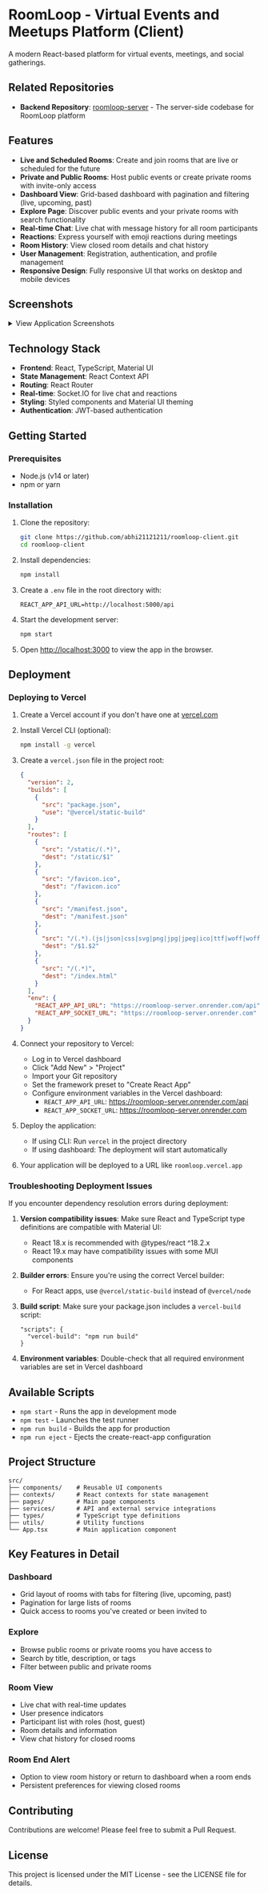 # RoomLoop - Virtual Events and Meetups Platform (Client)

A modern React-based platform for virtual events, meetings, and social gatherings.

## Related Repositories

- **Backend Repository**: [roomloop-server](https://github.com/abhi21121211/roomloop-server) - The server-side codebase for RoomLoop platform

## Features

- **Live and Scheduled Rooms**: Create and join rooms that are live or scheduled for the future
- **Private and Public Rooms**: Host public events or create private rooms with invite-only access
- **Dashboard View**: Grid-based dashboard with pagination and filtering (live, upcoming, past)
- **Explore Page**: Discover public events and your private rooms with search functionality
- **Real-time Chat**: Live chat with message history for all room participants
- **Reactions**: Express yourself with emoji reactions during meetings
- **Room History**: View closed room details and chat history
- **User Management**: Registration, authentication, and profile management
- **Responsive Design**: Fully responsive UI that works on desktop and mobile devices

## Screenshots

<details>
<summary>View Application Screenshots</summary>

### Dashboard

![Dashboard Screenshot](/roomloop/client/screenshots/Screenshot%202025-05-04%20102141.png)

### Explore Rooms

![Explore Screenshot](/roomloop/client/screenshots/Screenshot%202025-05-04%20102201.png)

### Room View

![Room View Screenshot](/roomloop/client/screenshots/Screenshot%202025-05-04%20103258.png)

### Live Chat

![Live Chat Screenshot](/roomloop/client/screenshots/Screenshot%202025-05-04%20103101.png)

</details>

## Technology Stack

- **Frontend**: React, TypeScript, Material UI
- **State Management**: React Context API
- **Routing**: React Router
- **Real-time**: Socket.IO for live chat and reactions
- **Styling**: Styled components and Material UI theming
- **Authentication**: JWT-based authentication

## Getting Started

### Prerequisites

- Node.js (v14 or later)
- npm or yarn

### Installation

1. Clone the repository:

   ```bash
   git clone https://github.com/abhi21121211/roomloop-client.git
   cd roomloop-client
   ```

2. Install dependencies:

   ```bash
   npm install
   ```

3. Create a `.env` file in the root directory with:

   ```
   REACT_APP_API_URL=http://localhost:5000/api
   ```

4. Start the development server:

   ```bash
   npm start
   ```

5. Open [http://localhost:3000](http://localhost:3000) to view the app in the browser.

## Deployment

### Deploying to Vercel

1. Create a Vercel account if you don't have one at [vercel.com](https://vercel.com)

2. Install Vercel CLI (optional):

   ```bash
   npm install -g vercel
   ```

3. Create a `vercel.json` file in the project root:

   ```json
   {
     "version": 2,
     "builds": [
       {
         "src": "package.json",
         "use": "@vercel/static-build"
       }
     ],
     "routes": [
       {
         "src": "/static/(.*)",
         "dest": "/static/$1"
       },
       {
         "src": "/favicon.ico",
         "dest": "/favicon.ico"
       },
       {
         "src": "/manifest.json",
         "dest": "/manifest.json"
       },
       {
         "src": "/(.*).(js|json|css|svg|png|jpg|jpeg|ico|ttf|woff|woff2)",
         "dest": "/$1.$2"
       },
       {
         "src": "/(.*)",
         "dest": "/index.html"
       }
     ],
     "env": {
       "REACT_APP_API_URL": "https://roomloop-server.onrender.com/api",
       "REACT_APP_SOCKET_URL": "https://roomloop-server.onrender.com"
     }
   }
   ```

4. Connect your repository to Vercel:

   - Log in to Vercel dashboard
   - Click "Add New" > "Project"
   - Import your Git repository
   - Set the framework preset to "Create React App"
   - Configure environment variables in the Vercel dashboard:
     - `REACT_APP_API_URL`: https://roomloop-server.onrender.com/api
     - `REACT_APP_SOCKET_URL`: https://roomloop-server.onrender.com

5. Deploy the application:

   - If using CLI: Run `vercel` in the project directory
   - If using dashboard: The deployment will start automatically

6. Your application will be deployed to a URL like `roomloop.vercel.app`

### Troubleshooting Deployment Issues

If you encounter dependency resolution errors during deployment:

1. **Version compatibility issues**: Make sure React and TypeScript type definitions are compatible with Material UI:

   - React 18.x is recommended with @types/react ^18.2.x
   - React 19.x may have compatibility issues with some MUI components

2. **Builder errors**: Ensure you're using the correct Vercel builder:
   - For React apps, use `@vercel/static-build` instead of `@vercel/node`
3. **Build script**: Make sure your package.json includes a `vercel-build` script:

   ```
   "scripts": {
     "vercel-build": "npm run build"
   }
   ```

4. **Environment variables**: Double-check that all required environment variables are set in Vercel dashboard

## Available Scripts

- `npm start` - Runs the app in development mode
- `npm test` - Launches the test runner
- `npm run build` - Builds the app for production
- `npm run eject` - Ejects the create-react-app configuration

## Project Structure

```
src/
├── components/    # Reusable UI components
├── contexts/      # React contexts for state management
├── pages/         # Main page components
├── services/      # API and external service integrations
├── types/         # TypeScript type definitions
├── utils/         # Utility functions
└── App.tsx        # Main application component
```

## Key Features in Detail

### Dashboard

- Grid layout of rooms with tabs for filtering (live, upcoming, past)
- Pagination for large lists of rooms
- Quick access to rooms you've created or been invited to

### Explore

- Browse public rooms or private rooms you have access to
- Search by title, description, or tags
- Filter between public and private rooms

### Room View

- Live chat with real-time updates
- User presence indicators
- Participant list with roles (host, guest)
- Room details and information
- View chat history for closed rooms

### Room End Alert

- Option to view room history or return to dashboard when a room ends
- Persistent preferences for viewing closed rooms

## Contributing

Contributions are welcome! Please feel free to submit a Pull Request.

## License

This project is licensed under the MIT License - see the LICENSE file for details.
